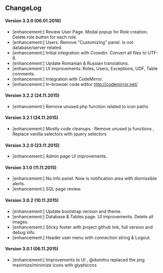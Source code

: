 ## ChangeLog
#### Version 3.3.0 (06.01.2016)
- [enhancement:] Review User Page. Modal popup for Role creation. Delete role button for each role.
- [enhancement:] Users: Remove "Customizing" panel. Is not database/server related. 
- [enhancement:] Initial integration with Crowdin. Convert all files to UTF-8.
- [enhancement:] Update Romanian & Russian translations.
- [enhancement:] UI improvements: Roles, Users, Exceptions, UDF, Table comments.
- [enhancement:] Integration with CodeMirror.
- [enhancement:] In-browser code editor http://codemirror.net/

#### Version 3.2.2 (24.11.2015)
- [enhancement:] Remove unused php function related to icon paths

#### Version 3.2.1 (24.11.2015)

- [enhancement:] Mostly code cleanups : Remove unused js functions , Replace vanilla selectors with jquery selectors

#### Version 3.2.0 (23.11.2015)

- [enhancement:] Admin page UI improvements.

#### Version 3.1.0 (11.11.2015)

- [enhancement:] No info panel. Now is notification area with dismissible alerts.
- [enhancement:] SQL page review.

#### Version 3.0.2 (10.11.2015)

- [enhancement:] Update bootstrap version and theme.
- [enhancement:] Database & Tables page. UI improvements. Delete all images.
- [enhancement:] Sticky footer with project github link, full version and debug info.
- [enhancement:] Header user menu with connection string & Logout.

#### Version 3.0.1 (06.11.2015)

- [enhancement:] Improvements to UI , @dumitru replaced the png maximize/minimize icons with glyphicons
